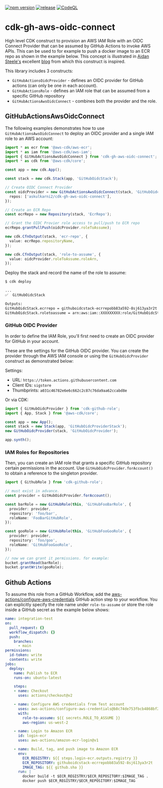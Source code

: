 [![npm version](https://badge.fury.io/js/cdk-gh-aws-oidc-connect.svg)](https://badge.fury.io/js/cdk-gh-aws-oidc-connect)
[![release](https://github.com/askulkarni2/cdk-gh-aws-oidc-connect/actions/workflows/release.yml/badge.svg?branch=main)](https://github.com/askulkarni2/cdk-gh-aws-oidc-connect/actions/workflows/release.yml)
[![CodeQL](https://github.com/askulkarni2/cdk-gh-aws-oidc-connect/actions/workflows/codeql-analysis.yml/badge.svg)](https://github.com/askulkarni2/cdk-gh-aws-oidc-connect/actions/workflows/codeql-analysis.yml)

# cdk-gh-aws-oidc-connect

High level CDK construct to provision an AWS IAM Role with an OIDC Connect Provider that can be assumed by GitHub Actions to invoke AWS APIs. This can be used to for example to push a docker image to an ECR repo as shown in the example below. This concept is illustrated in [Aidan Steele's](https://github.com/aidansteele) excellent [blog](https://awsteele.com/blog/2021/09/15/aws-federation-comes-to-github-actions.html) from which this construct is inspired.

This library includes 3 constructs:

* `GitHubActionsOidcProvider` - defines an OIDC provider for GitHub actions (can only be one in each account).
* `GitHubActionsRole` - defines an IAM role that can be assumed from a specific GitHub repository
* `GitHubActionsAwsOidcConnect` - combines both the provider and the role.

## GitHubActionsAwsOidcConnect

The following examples demonstrates how to use `GitHubActionsAwsOidcConnect` to
deploy an OIDC provider and a single IAM role to an AWS account:

```ts
import * as ecr from '@aws-cdk/aws-ecr';
import * as iam from '@aws-cdk/aws-iam';
import { GitHubActionsAwsOidcConnect } from 'cdk-gh-aws-oidc-connect';
import * as cdk from '@aws-cdk/core';

const app = new cdk.App();

const stack = new cdk.Stack(app, 'GitHubOidcStack');

// Create OIDC Connect Provider
const oidcProvider = new GitHubActionsAwsOidcConnect(stack, 'GitHubOidcConnect', {
  repos: ['askulkarni2/cdk-gh-aws-oidc-connect'],
});

// Create an ECR Repo
const ecrRepo = new Repository(stack, 'EcrRepo');

// Grant the OIDC Provier role access to pull/push to ECR repo
ecrRepo.grantPullPush(oidcProvider.roleToAssume);

new cdk.CfnOutput(stack, 'ecr-repo', {
  value: ecrRepo.repositoryName,
});

new cdk.CfnOutput(stack, 'role-to-assume', {
  value: oidcProvider.roleToAssume.roleArn,
});
```

Deploy the stack and record the name of the role to assume:

```sh
$ cdk deploy

...
✅  GitHubOidcStack

Outputs:
GitHubOidcStack.ecrrepo = githuboidcstack-ecrrepobb83a592-8sj613ya3r2t
GitHubOidcStack.roletoassume = arn:aws:iam::XXXXXXXXX:role/GitHubOidcStack-iamroletoassume09F64513-3MUV87WTCIUU
```

### GitHub OIDC Provider

In order to define the IAM Role, you'll first need to create an OIDC provider
for GitHub in your account.

These are the settings for the GitHub OIDC provider. You can create the provider
through the AWS IAM console or using the `GitHubOidcProvider` construct as
demonstrated below:

Settings:

* URL: `https://token.actions.githubusercontent.com`
* Client IDs: `sigstore`
* Thumbprints: `a031c46782e6e6c662c2c87c76da9aa62ccabd8e`

Or via CDK:

```ts
import { GitHubOidcProvider } from 'cdk-github-role';
import { App, Stack } from '@aws-cdk/core';

const app = new App();
const stack = new Stack(app, 'GitHubOidcProviderStack');
new GitHubOidcProvider(stack, 'GitHubOidcProvider');

app.synth();
```

### IAM Roles for Repositories

Then, you can create an IAM role that grants a specific GitHub repository
certain permissions in the account. Use `GitHubOidcProvider.forAccount()` to
obtain a reference to the singleton provider.

```ts
import { GithubRole } from 'cdk-github-role';

// must exist in advance.
const provider = GitHubOidcProvider.forAccount();

const barRole = new GitHubRole(this, 'GitHubFooBarRole', {
  provider: provider,
  repository: 'foo/bar',
  roleName: 'FooBarGitHubRole',
});

const gooRole = new GitHubRole(this, 'GitHubFooGooRole', {
  provider: provider,
  repository: 'foo/goo',
  roleName: 'GitHubFooGooRole',
});

// now we can grant it permissions. for example:
bucket.grantRead(barRole);
bucket.grantWrite(gooRole);
```


## Github Actions

To assume this role from a GitHub Workflow, add the
[aws-actions/configure-aws-credentials](https://github.com/aws-actions/configure-aws-credentials)
GitHub action step to your workflow. You can explicitly specify the role name
under `role-to-assume` or store the role inside a GitHub secret as the example
below shows:

```yaml
name: integration-test
on:
  pull_request: {}
  workflow_dispatch: {}
  push:
    branches:
      - main
permissions:
  id-token: write
  contents: write
jobs:
  deploy:
    name: Publish to ECR
    runs-on: ubuntu-latest

    steps:
    - name: Checkout
      uses: actions/checkout@v2

    - name: Configure AWS credentials from Test account
      uses: aws-actions/configure-aws-credentials@b8c74de753fbcb4868bf2011fb2e15826ce973af
      with:
        role-to-assume: ${{ secrets.ROLE_TO_ASSUME }}
        aws-region: us-west-2

    - name: Login to Amazon ECR
      id: login-ecr
      uses: aws-actions/amazon-ecr-login@v1

    - name: Build, tag, and push image to Amazon ECR
      env:
        ECR_REGISTRY: ${{ steps.login-ecr.outputs.registry }}
        ECR_REPOSITORY: githuboidcstack-ecrrepobb83a592-8sj613ya3r2t
        IMAGE_TAG: ${{ github.sha }}
      run: |
        docker build -t $ECR_REGISTRY/$ECR_REPOSITORY:$IMAGE_TAG .
        docker push $ECR_REGISTRY/$ECR_REPOSITORY:$IMAGE_TAG
```
